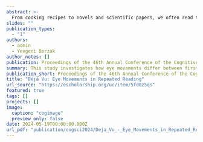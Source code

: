 ```yaml
---
abstract: >-
  From cooking recipes to novels and scientific papers, we often read the same text more than once. How do our eye movements in repeated reading differ from first reading? In this work, we examine this question at scale with L1 English readers via standard eye-movement measures and their sensitivity to linguistic word properties. We analyze consecutive and non-consecutive repeated reading, in ordinary and information-seeking reading regimes. We find sharp and robust reading facilitation effects in repeated reading, and characterize their modulation by the reading regime, the presence of intervening textual material, and the relevance of the information to the task across the two readings. Finally, we examine individual differences in repeated reading effects and find that their magnitude interacts with reading speed, but not with reading proficiency. Our work extends prior findings, providing a detailed empirical picture of repeated reading which could inform future models of eye movements in reading.
slides: ""
publication_types:
  - "1"
authors:
  - admin
  - Yevgeni Berzak
author_notes: []
publication: Proceedings of the 46th Annual Conference of the Cognitive Science Society
summary: This study investigates how eye movements differ between first and repeated readings, revealing significant facilitation effects influenced by reading goals, intervening text, and task relevance, with these effects varying by reading speed but not proficiency.
publication_short: Proceedings of the 46th Annual Conference of the Cognitive Science Society
title: "Déjà Vu: Eye Movements in Repeated Reading"
url_source: "https://escholarship.org/uc/item/5fd0z5qs"
featured: true
tags: []
projects: []
image:
  caption: "cogimage"
  preview_only: false
date: 2024-05-19T00:00:00.000Z
url_pdf: "publication/cogsci2024/Deja_Vu_-_Eye_Movements_in_Repeated_Reading_Meiri_Berzak.pdf"
---
```

